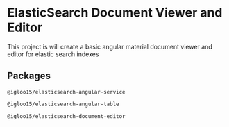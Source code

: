 # ElasticSearch Document Viewer and Editor

This project is will create a basic angular material document viewer and editor for elastic search indexes

## Packages

`@igloo15/elasticsearch-angular-service`

`@igloo15/elasticsearch-angular-table`

`@igloo15/elasticsearch-document-editor`

